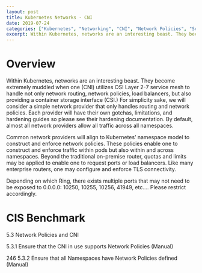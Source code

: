 ```yaml
---
layout: post
title: Kubernetes Networks - CNI
date: 2019-07-24
categories: ["Kubernetes", "Networking", "CNI", "Network Policies", "Service Mesh", "Routing", "Storage Interface", "Security Best Practices", "Kubernetes Security"]
excerpt: Within Kubernetes, networks are an interesting beast. They become extremely muddled
---
```

# Overview

Within Kubernetes, networks are an interesting beast. They become extremely
muddled when one (CNI) utilizes OSI Layer 2-7 service mesh to handle not only
network routing, network policies, load balancers, but also providing a
container storage interface (CSI.) For simplicity sake, we will consider a
simple network provider that only handles routing and network policies. Each
provider will have their own gotchas, limitations, and hardening guides so
please see their hardening documentation. By default, almost all network
providers allow all traffic across all namespaces.

Common network providers will align to Kubernetes’ namespace model to
construct and enforce network policies. These policies enable one to construct
and enforce traffic within pods but also within and across namespaces. Beyond
the traditional on-premise router, quotas and limits may be applied to enable
one to request ports or load balancers. Like many enterprise routers, one may
configure and enforce TLS connectivity.

Depending on which Ring, there exists multiple ports that may not need to be
exposed to 0.0.0.0: 10250, 10255, 10256, 41949, etc…. Please restrict
accordingly.

  

# CIS Benchmark

5.3 Network Policies and CNI

5.3.1 Ensure that the CNI in use supports Network Policies (Manual)

246 5.3.2 Ensure that all Namespaces have Network Policies defined (Manual)


